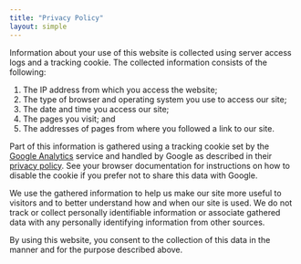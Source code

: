 ```yaml
---
title: "Privacy Policy"
layout: simple
---
```


Information about your use of this website is collected using server access
logs and a tracking cookie. The collected information consists of the
following:

1. The IP address from which you access the website;
2. The type of browser and operating system you use to access our site;
3. The date and time you access our site;
4. The pages you visit; and
5. The addresses of pages from where you followed a link to our site.

Part of this information is gathered using a tracking cookie set by the
[Google Analytics](http://www.google.com/analytics/) service and handled by
Google as described in their [privacy policy](http://www.google.com/privacy.html).
See your browser documentation for instructions on how to disable the cookie
if you prefer not to share this data with Google.

We use the gathered information to help us make our site more useful to
visitors and to better understand how and when our site is used. We do not
track or collect personally identifiable information or associate gathered
data with any personally identifying information from other sources.

By using this website, you consent to the collection of this data in the
manner and for the purpose described above.